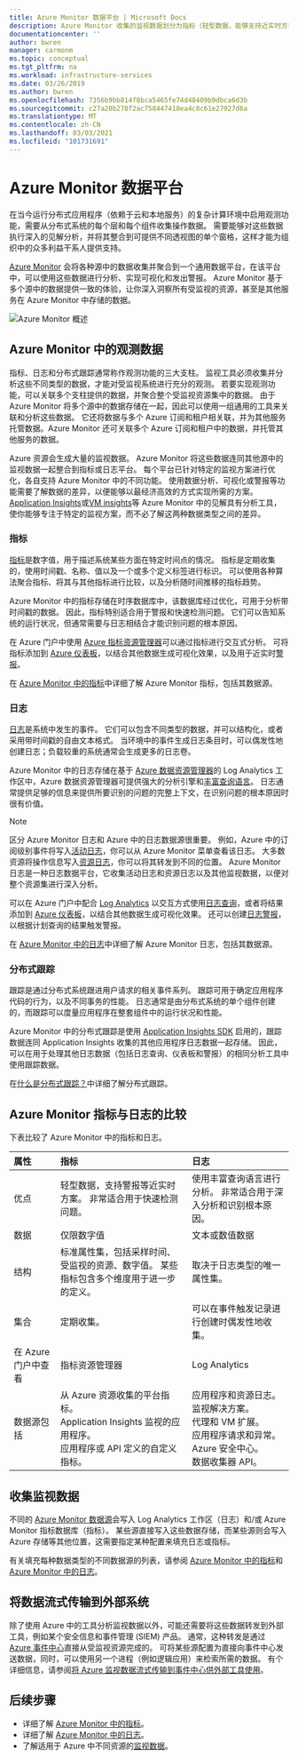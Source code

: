 ```yaml
---
title: Azure Monitor 数据平台 | Microsoft Docs
description: Azure Monitor 收集的监视数据划分为指标（轻型数据，能够支持近实时方案）和日志（用于高级分析）。
documentationcenter: ''
author: bwren
manager: carmonm
ms.topic: conceptual
ms.tgt_pltfrm: na
ms.workload: infrastructure-services
ms.date: 03/26/2019
ms.author: bwren
ms.openlocfilehash: 7356b9bb814f8bca5465fe74d48409b9dbca6d3b
ms.sourcegitcommit: c27a20b278f2ac758447418ea4c8c61e27927d6a
ms.translationtype: MT
ms.contentlocale: zh-CN
ms.lasthandoff: 03/03/2021
ms.locfileid: "101731691"
---
```

# <a name="azure-monitor-data-platform"></a>Azure Monitor 数据平台

在当今运行分布式应用程序（依赖于云和本地服务）的复杂计算环境中启用观测功能，需要从分布式系统的每个层和每个组件收集操作数据。 需要能够对这些数据执行深入的见解分析，并将其整合到可提供不同透视图的单个窗格，这样才能为组织中的众多利益干系人提供支持。

[Azure Monitor](overview.md) 会将各种源中的数据收集并聚合到一个通用数据平台，在该平台中，可以使用这些数据进行分析、实现可视化和发出警报。 Azure Monitor 基于多个源中的数据提供一致的体验，让你深入洞察所有受监视的资源，甚至是其他服务在 Azure Monitor 中存储的数据。


![Azure Monitor 概述](media/data-platform/overview.png)

## <a name="observability-data-in-azure-monitor"></a>Azure Monitor 中的观测数据
指标、日志和分布式跟踪通常称作观测功能的三大支柱。 监视工具必须收集并分析这些不同类型的数据，才能对受监视系统进行充分的观测。 若要实现观测功能，可以关联多个支柱提供的数据，并聚合整个受监视资源集中的数据。 由于 Azure Monitor 将多个源中的数据存储在一起，因此可以使用一组通用的工具来关联和分析这些数据。 它还将数据与多个 Azure 订阅和租户相关联，并为其他服务托管数据。Azure Monitor 还可关联多个 Azure 订阅和租户中的数据，并托管其他服务的数据。

Azure 资源会生成大量的监视数据。 Azure Monitor 将这些数据连同其他源中的监视数据一起整合到指标或日志平台。 每个平台已针对特定的监视方案进行优化，各自支持 Azure Monitor 中的不同功能。 使用数据分析、可视化或警报等功能需要了解数据的差异，以便能够以最经济高效的方式实现所需的方案。 [Application Insights](app/app-insights-overview.md)或[VM insights](vm/vminsights-overview.md)等 Azure Monitor 中的见解具有分析工具，使你能够专注于特定的监视方案，而不必了解这两种数据类型之间的差异。 


### <a name="metrics"></a>指标
[指标](essentials/data-platform-metrics.md)是数字值，用于描述系统某些方面在特定时间点的情况。 指标是定期收集的，使用时间戳、名称、值以及一个或多个定义标签进行标识。 可以使用各种算法聚合指标、将其与其他指标进行比较，以及分析随时间推移的指标趋势。 

Azure Monitor 中的指标存储在时序数据库中，该数据库经过优化，可用于分析带时间戳的数据。 因此，指标特别适合用于警报和快速检测问题。 它们可以告知系统的运行状况，但通常需要与日志相结合才能识别问题的根本原因。

在 Azure 门户中使用 [Azure 指标资源管理器](essentials/metrics-getting-started.md)可以通过指标进行交互式分析。 可将指标添加到 [Azure 仪表板](app/tutorial-app-dashboards.md)，以结合其他数据生成可视化效果，以及用于近实时[警报](alerts/alerts-metric.md)。

在 [Azure Monitor 中的指标](essentials/data-platform-metrics.md)中详细了解 Azure Monitor 指标，包括其数据源。

### <a name="logs"></a>日志
[日志](logs/data-platform-logs.md)是系统中发生的事件。 它们可以包含不同类型的数据，并可以结构化，或者采用带时间戳的自由文本格式。 当环境中的事件生成日志条目时，可以偶发性地创建日志；负载较重的系统通常会生成更多的日志卷。

Azure Monitor 中的日志存储在基于 [Azure 数据资源管理器](/azure/data-explorer/)的 Log Analytics 工作区中，Azure 数据资源管理器可提供强大的分析引擎和[丰富查询语言](/azure/kusto/query/)。 日志通常提供足够的信息来提供所要识别的问题的完整上下文，在识别问题的根本原因时很有价值。

> [!NOTE]
> 区分 Azure Monitor 日志和 Azure 中的日志数据源很重要。 例如，Azure 中的订阅级别事件将写入[活动日志](essentials/platform-logs-overview.md)，你可以从 Azure Monitor 菜单查看该日志。 大多数资源将操作信息写入[资源日志](essentials/platform-logs-overview.md)，你可以将其转发到不同的位置。 Azure Monitor 日志是一种日志数据平台，它收集活动日志和资源日志以及其他监视数据，以便对整个资源集进行深入分析。


 可以在 Azure 门户中配合 [Log Analytics](logs/log-query-overview.md) 以交互方式使用[日志查询](logs/log-query-overview.md)，或者将结果添加到 [Azure 仪表板](app/tutorial-app-dashboards.md)，以结合其他数据生成可视化效果。 还可以创建[日志警报](alerts/alerts-log.md)，以根据计划查询的结果触发警报。

在 [Azure Monitor 中的日志](logs/data-platform-logs.md)中详细了解 Azure Monitor 日志，包括其数据源。

### <a name="distributed-traces"></a>分布式跟踪
跟踪是通过分布式系统跟进用户请求的相关事件系列。 跟踪可用于确定应用程序代码的行为，以及不同事务的性能。 日志通常是由分布式系统的单个组件创建的，而跟踪可以度量应用程序在整套组件中的运行状况和性能。

Azure Monitor 中的分布式跟踪是使用 [Application Insights SDK](app/distributed-tracing.md) 启用的，跟踪数据连同 Application Insights 收集的其他应用程序日志数据一起存储。 因此，可以在用于处理其他日志数据（包括日志查询、仪表板和警报）的相同分析工具中使用跟踪数据。

在[什么是分布式跟踪？](app/distributed-tracing.md)中详细了解分布式跟踪。


## <a name="compare-azure-monitor-metrics-and-logs"></a>Azure Monitor 指标与日志的比较

下表比较了 Azure Monitor 中的指标和日志。

| 属性  | 指标 | 日志 |
|:---|:---|:---|
| 优点 | 轻型数据，支持警报等近实时方案。 非常适合用于快速检测问题。 | 使用丰富查询语言进行分析。 非常适合用于深入分析和识别根本原因。 |
| 数据 | 仅限数字值 | 文本或数值数据 |
| 结构 | 标准属性集，包括采样时间、受监视的资源、数字值。 某些指标包含多个维度用于进一步的定义。 | 取决于日志类型的唯一属性集。 |
| 集合 | 定期收集。 | 可以在事件触发记录进行创建时偶发性地收集。 |
| 在 Azure 门户中查看 | 指标资源管理器 | Log Analytics |
| 数据源包括 | 从 Azure 资源收集的平台指标。<br>Application Insights 监视的应用程序。<br>应用程序或 API 定义的自定义指标。 | 应用程序和资源日志。<br>监视解决方案。<br>代理和 VM 扩展。<br>应用程序请求和异常。<br>Azure 安全中心。<br>数据收集器 API。 |

## <a name="collect-monitoring-data"></a>收集监视数据
不同的 [Azure Monitor 数据源](agents/data-sources.md)会写入 Log Analytics 工作区（日志）和/或 Azure Monitor 指标数据库（指标）。 某些源直接写入这些数据存储，而某些源则会写入 Azure 存储等其他位置，这需要指定某种配置来填充日志或指标。 

有关填充每种数据类型的不同数据源的列表，请参阅 [Azure Monitor 中的指标](essentials/data-platform-metrics.md)和 [Azure Monitor 中的日志](logs/data-platform-logs.md)。


## <a name="stream-data-to-external-systems"></a>将数据流式传输到外部系统
除了使用 Azure 中的工具分析监视数据以外，可能还需要将这些数据转发到外部工具，例如某个安全信息和事件管理 (SIEM) 产品。 通常，这种转发是通过 [Azure 事件中心](../event-hubs/index.yml)直接从受监视资源完成的。 可将某些源配置为直接向事件中心发送数据，同时，可以使用另一个进程（例如逻辑应用）来检索所需的数据。 有个详细信息，请参阅[将 Azure 监视数据流式传输到事件中心供外部工具使用](essentials/stream-monitoring-data-event-hubs.md)。



## <a name="next-steps"></a>后续步骤

- 详细了解 [Azure Monitor 中的指标](essentials/data-platform-metrics.md)。
- 详细了解 [Azure Monitor 中的日志](logs/data-platform-logs.md)。
- 了解适用于 Azure 中不同资源的[监视数据](agents/data-sources.md)。


